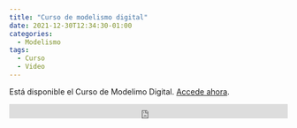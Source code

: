 ```yaml
---
title: "Curso de modelismo digital"
date: 2021-12-30T12:34:30-01:00
categories:
  - Modelismo
tags:
  - Curso
  - Video
---
```


Está disponible el Curso de Modelimo Digital. [Accede ahora](ModelismoDigital.com).

<div style="padding:5.25% 0 0 0;position:relative;"><iframe src="https://player.vimeo.com/video/655858613?h=656ceb1cad&title=0&byline=0&portrait=0" style="position:absolute;top:0;left:0;width:100%;height:100%;" frameborder="0" allow="autoplay; fullscreen; picture-in-picture" allowfullscreen></iframe></div><script src="https://player.vimeo.com/api/player.js"></script>
